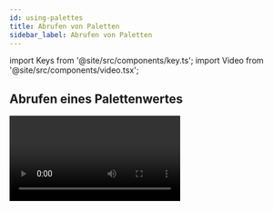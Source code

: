 ```yaml
---
id: using-palettes
title: Abrufen von Paletten
sidebar_label: Abrufen von Paletten
---
```


import Keys from '@site/src/components/key.ts';
import Video from '@site/src/components/video.tsx';

## Abrufen eines Palettenwertes

<Video videoId="_bmk7JEPpQo" title="Palettes Playback" />

### Abrufen von Tasten/Schaltflächen

Zum Abrufen eines Wertes aus einer Palette gehen Sie wie folgt vor:

1.	Wählen Sie die zu ändernden Geräte aus. Gemeinsam genutzte Paletten
	stellen jedes Gerät gleichen Typs auf den gleichen Wert. Normale
	Paletten liefern unterschiedliche Werte für jedes Gerät. Sind keine
	Geräte angewählt, so wirkt die Palette auf alle Geräte, für die sie
	Informationen enthält.

2.  Betätigen Sie die Schaltfläche der gewünschten Palette. Die
	angewählten Geräte werden auf die in der Palette gespeicherten Werte
	gesetzt.

---

-   Beim Abruf von Paletten lässt sich eine Überblendzeit einstellen,
    siehe [Arbeiten mit Zeiten in Paletten](timing-with-palettes.md).

-   Ist eine Palette gerade im Programmer, so wird die entsprechende
    Schaltfläche als aktiv markiert (das lässt sich in den
    [Benutzereinstellungen](../system-settings/user-settings.md#highlight-active-palettes)
	deaktivieren). Damit ist einfach erkennbar, welche Paletten gerade
	verwendet werden.

    ![Active Palette Highlighted](/docs/images/Active-Palette-Highlighted.png)

### Abrufen per Nummer/Syntax

Paletten lassen sich auch über ihre Nummer abrufen: geben Sie dazu die
Nummer mit den Zifferntasten ein.

1.  Wählen Sie einige Geräte aus.

2.  Drücken Sie die Taste <Keys.HardKey>Palette</Keys.HardKey> oberhalb der Zifferntasten.

3.  Geben Sie die Nummer der gewünschten Palette ein.

4.  Drücken Sie <Keys.HardKey>Enter</Keys.HardKey> oder <Keys.SoftKey>Apply Palette</Keys.SoftKey>

Die Menütaste <Keys.SoftKey>Apply Palette</Keys.SoftKey> zeigt dabei die Bezeichnung der
abzurufenden Palette.

>   Sollen mehrere Paletten gleichzeitig abgerufen werden, so bietet
    sich die ‚Blind-To-Live' Funktion an: schalten Sie das Pult in den
    Blind-Modus (mit der <Keys.HardKey>Blind</Keys.HardKey>-Taste, oder mit <Keys.HardKey>Avo</Keys.HardKey> \[Blind
    Inactive\], wählen die gewünschten Paletten, geben die Fadezeit 
	(in Sekunden) ein (wenn geschaltet werden soll: 0 eingeben), und 
	schalten durch nochmaliges Drücken der <Keys.HardKey>Blind</Keys.HardKey>-Taste das Pult 
	in den Live-Modus. Damit wird auf die gewählten Paletten live 
	übergeblendet.

## Palettenseiten

Wurden Paletten auf den Tasten des Pultes gespeichert, so kann man mit
<Keys.HardKey>+Page</Keys.HardKey>/<Keys.HardKey>-Page</Keys.HardKey> auf verschiedene Seiten wechseln. Soll eine Palette
stets verfügbar sein und nicht mit den Seiten umgeschaltet werden, so
lässt sich die Seitenumschaltung sperren, siehe [Handle Paging](../cues/playback-options.md#handle-paging) für weitere Details.

In jedem der Palettenfenster lassen sich die Schaltflächen entweder
seitenweise - mit Schaltflächen für die Seiten - oder als große Liste
mit einem Schiebereiter organisieren. Zum Umschalten zwischen den beiden
Optionen klicken Sie auf den Kontext-Button **Pages Show/Hide** links der
Menü-Schaltflächen.

>   Paletten von einer beliebigen Seite lassen sich auch über ihre
    Nummer aufrufen, siehe [voriger Abschnitt](#abrufen-per-nummersyntax).

## Anzeige nur der relevanten Paletten

Ist die [Benutzereinstellung <Keys.SoftKey>Filter Relevant Palettes</Keys.SoftKey>](../system-settings/user-settings.md#filter-relevant-palettes)
aktiviert, so werden beim Anwählen von Geräten die Paletten, die auf 
diese Geräte nicht anwendbar sind, ausgegraut. So sieht man  auf einen 
Blick, welche Paletten für die angewählten Geräte zur Verfügung stehen.

## Quick Palettes -- Schnelle Paletten ohne ausgewählte Geräte

Beim Aufruf einer Palette, ohne dass Geräte ausgewählt sind, wird die
Palette auf alle in der Palette vorhandenen Geräte angewendet; diese
Funktion nennt sich 'Quick Palette'. 

Wird z.B. eine Farbpalette aufgerufen, die für MAC 2000 programmiert 
wurde, ohne dass MAC 2000 angewählt sind, so wird die Palette auf 
&nbsp;**alle** MAC 2000 angewendet.

> 	Effekt-Paletten können nicht als Quick Palettes verwendet werden -
    für diese müssen stets Fixtures ausgewählt werden.

## Abruf einer Palette für alle Geräte in einem Cue

Sie können ebenso Paletten auf alle Geräte in einem bestimmten Cue
anwenden. Dazu drücken und halten Sie die entsprechende
Paletten-Schaltfläche, und betätigen dazu die Auswahltaste des Cues, auf
den die Palette angewendet werden soll.
